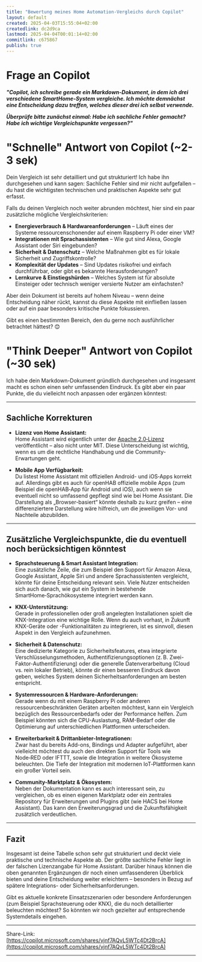 ```yaml
---
title: "Bewertung meines Home Automation-Vergleichs durch Copilot"
layout: default
created: 2025-04-03T15:55:04+02:00
createdlink: dc2d9ca
lastmod: 2025-04-04T00:01:14+02:00
commitlink: c675867
publish: true
---
```


# Frage an Copilot

**_"Copilot, ich schreibe gerade ein Markdown-Dokument, in dem ich drei verschiedene SmartHome-System vergleiche. Ich möchte demnächst eine Entscheidung dazu treffen, welches dieser drei ich selbst verwende._**

**_Überprüfe bitte zunächst einmal: Habe ich sachliche Fehler gemacht? Habe ich wichtige Vergleichspunkte vergessen?"_**


# "Schnelle" Antwort von Copilot (~2-3 sek)

Dein Vergleich ist sehr detailliert und gut strukturiert! Ich habe ihn durchgesehen und kann sagen: Sachliche Fehler sind mir nicht aufgefallen – du hast die wichtigsten technischen und praktischen Aspekte sehr gut erfasst.

Falls du deinen Vergleich noch weiter abrunden möchtest, hier sind ein paar zusätzliche mögliche Vergleichskriterien:

- **Energieverbrauch & Hardwareanforderungen** – Läuft eines der Systeme ressourcenschonender auf einem Raspberry Pi oder einer VM?
- **Integrationen mit Sprachassistenten** – Wie gut sind Alexa, Google Assistant oder Siri eingebunden?
- **Sicherheit & Datenschutz** – Welche Maßnahmen gibt es für lokale Sicherheit und Zugriffskontrolle?
- **Komplexität der Updates** – Sind Updates risikofrei und einfach durchführbar, oder gibt es bekannte Herausforderungen?
- **Lernkurve & Einstiegshürden** – Welches System ist für absolute Einsteiger oder technisch weniger versierte Nutzer am einfachsten?

Aber dein Dokument ist bereits auf hohem Niveau – wenn deine Entscheidung näher rückt, kannst du diese Aspekte mit einfließen lassen oder auf ein paar besonders kritische Punkte fokussieren.

Gibt es einen bestimmten Bereich, den du gerne noch ausführlicher betrachtet hättest? 😊


# "Think Deeper" Antwort von Copilot (~30 sek)

Ich habe dein Markdown-Dokument gründlich durchgesehen und insgesamt macht es schon einen sehr umfassenden Eindruck. Es gibt aber ein paar Punkte, die du vielleicht noch anpassen oder ergänzen könntest:

---

## Sachliche Korrekturen

- **Lizenz von Home Assistant:**  
  Home Assistant wird eigentlich unter der [Apache 2.0‑Lizenz](https://www.home-assistant.io/) veröffentlicht – also nicht unter MIT. Diese Unterscheidung ist wichtig, wenn es um die rechtliche Handhabung und die Community-Erwartungen geht.

- **Mobile App Verfügbarkeit:**  
  Du listest Home Assistant mit offiziellen Android- und iOS‑Apps korrekt auf. Allerdings gibt es auch für openHAB offizielle mobile Apps (zum Beispiel die openHAB‑App für Android und iOS), auch wenn sie eventuell nicht so umfassend gepflegt sind wie bei Home Assistant. Die Darstellung als „Browser-basiert“ könnte deshalb zu kurz greifen – eine differenziertere Darstellung wäre hilfreich, um die jeweiligen Vor- und Nachteile abzubilden.

---

## Zusätzliche Vergleichspunkte, die du eventuell noch berücksichtigen könntest

- **Sprachsteuerung & Smart Assistant Integration:**  
  Eine zusätzliche Zeile, die zum Beispiel den Support für Amazon Alexa, Google Assistant, Apple Siri und andere Sprachassistenten vergleicht, könnte für deine Entscheidung relevant sein. Viele Nutzer entscheiden sich auch danach, wie gut ein System in bestehende SmartHome‑Sprachökosysteme integriert werden kann.

- **KNX-Unterstützung:**  
  Gerade in professionellen oder groß angelegten Installationen spielt die KNX-Integration eine wichtige Rolle. Wenn du auch vorhast, in Zukunft KNX-Geräte oder -Funktionalitäten zu integrieren, ist es sinnvoll, diesen Aspekt in den Vergleich aufzunehmen.

- **Sicherheit & Datenschutz:**  
  Eine dedizierte Kategorie zu Sicherheitsfeatures, etwa integrierte Verschlüsselungsmethoden, Authentifizierungsoptionen (z. B. Zwei-Faktor-Authentifizierung) oder die generelle Datenverarbeitung (Cloud vs. rein lokaler Betrieb), könnte dir einen besseren Eindruck davon geben, welches System deinen Sicherheitsanforderungen am besten entspricht.

- **Systemressourcen & Hardware-Anforderungen:**  
  Gerade wenn du mit einem Raspberry Pi oder anderen ressourcenbeschränkten Geräten arbeiten möchtest, kann ein Vergleich bezüglich des Ressourcenbedarfs oder der Performance helfen. Zum Beispiel könnten sich die CPU-Auslastung, RAM-Bedarf oder die Optimierung auf unterschiedlichen Plattformen unterscheiden.

- **Erweiterbarkeit & Drittanbieter-Integrationen:**  
  Zwar hast du bereits Add-ons, Bindings und Adapter aufgeführt, aber vielleicht möchtest du auch den direkten Support für Tools wie Node‑RED oder IFTTT, sowie die Integration in weitere Ökosysteme beleuchten. Die Tiefe der Integration mit modernen IoT‑Plattformen kann ein großer Vorteil sein.

- **Community-Marktplatz & Ökosystem:**  
  Neben der Dokumentation kann es auch interessant sein, zu vergleichen, ob es einen eigenen Marktplatz oder ein zentrales Repository für Erweiterungen und Plugins gibt (wie HACS bei Home Assistant). Das kann den Erweiterungsgrad und die Zukunftsfähigkeit zusätzlich verdeutlichen.

---

## Fazit

Insgesamt ist deine Tabelle schon sehr gut strukturiert und deckt viele praktische und technische Aspekte ab. Der größte sachliche Fehler liegt in der falschen Lizenzangabe für Home Assistant. Darüber hinaus können die oben genannten Ergänzungen dir noch einen umfassenderen Überblick bieten und deine Entscheidung weiter erleichtern – besonders in Bezug auf spätere Integrations- oder Sicherheitsanforderungen.

Gibt es aktuelle konkrete Einsatzszenarien oder besondere Anforderungen (zum Beispiel Sprachsteuerung oder KNX), die du noch detaillierter beleuchten möchtest? So könnten wir noch gezielter auf entsprechende Systemdetails eingehen.


---

Share-Link: [https://copilot.microsoft.com/shares/vjnf7AQvL5WTc4Dt2BrcA](https://copilot.microsoft.com/shares/vjnf7AQvL5WTc4Dt2BrcA)

---
